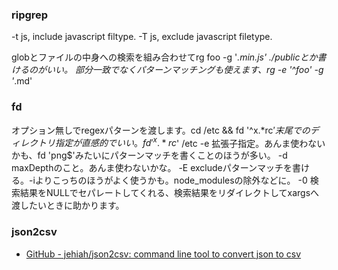 
### ripgrep

-t js, include javascript filtype.
-T js, exclude javascript filetype.

globとファイルの中身への検索を組み合わせてrg foo -g '*.min.js' ./publicとか書けるのがいい。 部分一致でなくパターンマッチングも使えます、rg -e '^foo' -g '*.md'


### fd

オプション無しでregexパターンを渡します。cd /etc && fd '^x.*rc$'
末尾でのディレクトリ指定が直感的でいい。 fd '^x.*rc$' /etc
-e 拡張子指定。あんま使わないかも、fd 'png$'みたいにパターンマッチを書くことのほうが多い。
-d maxDepthのこと。あんま使わないかな。
-E excludeパターンマッチを書ける。-iよりこっちのほうがよく使うかも。node_modulesの除外などに。
-0 検索結果をNULLでセパレートしてくれる、検索結果をリダイレクトしてxargsへ渡したいときに助かります。

### json2csv

- [GitHub - jehiah/json2csv: command line tool to convert json to csv](https://github.com/jehiah/json2csv)

